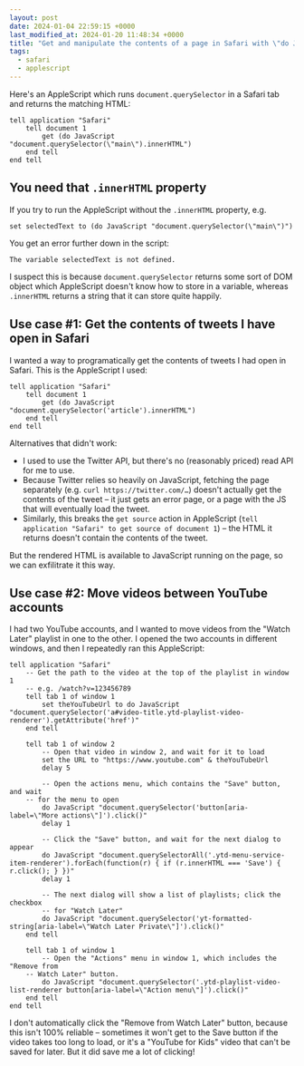 ```yaml
---
layout: post
date: 2024-01-04 22:59:15 +0000
last_modified_at: 2024-01-20 11:48:34 +0000
title: "Get and manipulate the contents of a page in Safari with \"do JavaScript\""
tags:
  - safari
  - applescript
---
```

Here's an AppleScript which runs `document.querySelector` in a Safari tab and returns the matching HTML:

```applescript
tell application "Safari"
    tell document 1
        get (do JavaScript "document.querySelector(\"main\").innerHTML")
    end tell
end tell
```

## You need that `.innerHTML` property

If you try to run the AppleScript without the `.innerHTML` property, e.g.

```applescript
set selectedText to (do JavaScript "document.querySelector(\"main\")")
```

You get an error further down in the script:

```
The variable selectedText is not defined.
```

I suspect this is because `document.querySelector` returns some sort of DOM object which AppleScript doesn't know how to store in a variable, whereas `.innerHTML` returns a string that it can store quite happily.

## Use case #1: Get the contents of tweets I have open in Safari

I wanted a way to programatically get the contents of tweets I had open in Safari.
This is the AppleScript I used:

```applescript
tell application "Safari"
    tell document 1
        get (do JavaScript "document.querySelector('article').innerHTML")
    end tell
end tell
```

Alternatives that didn't work:

*   I used to use the Twitter API, but there's no (reasonably priced) read API for me to use.
*   Because Twitter relies so heavily on JavaScript, fetching the page separately (e.g. `curl https://twitter.com/…`) doesn't actually get the contents of the tweet – it just gets an error page, or a page with the JS that will eventually load the tweet.
*   Similarly, this breaks the `get source` action in AppleScript (`tell application "Safari" to get source of document 1`) – the HTML it returns doesn't contain the contents of the tweet.

But the rendered HTML is available to JavaScript running on the page, so we can exfilitrate it this way.

## Use case #2: Move videos between YouTube accounts

I had two YouTube accounts, and I wanted to move videos from the "Watch Later" playlist in one to the other.
I opened the two accounts in different windows, and then I repeatedly ran this AppleScript:

```applescript
tell application "Safari"
    -- Get the path to the video at the top of the playlist in window 1
    -- e.g. /watch?v=123456789
    tell tab 1 of window 1
        set theYouTubeUrl to do JavaScript "document.querySelector('a#video-title.ytd-playlist-video-renderer').getAttribute('href')"
    end tell

    tell tab 1 of window 2
        -- Open that video in window 2, and wait for it to load
        set the URL to "https://www.youtube.com" & theYouTubeUrl
        delay 5

        -- Open the actions menu, which contains the "Save" button, and wait
    -- for the menu to open
        do JavaScript "document.querySelector('button[aria-label=\"More actions\"]').click()"
        delay 1

        -- Click the "Save" button, and wait for the next dialog to appear
        do JavaScript "document.querySelectorAll('.ytd-menu-service-item-renderer').forEach(function(r) { if (r.innerHTML === 'Save') { r.click(); } })"
        delay 1

        -- The next dialog will show a list of playlists; click the checkbox
        -- for "Watch Later"
        do JavaScript "document.querySelector('yt-formatted-string[aria-label=\"Watch Later Private\"]').click()"
    end tell

    tell tab 1 of window 1
        -- Open the "Actions" menu in window 1, which includes the "Remove from
    -- Watch Later" button.
        do JavaScript "document.querySelector('.ytd-playlist-video-list-renderer button[aria-label=\"Action menu\"]').click()"
    end tell
end tell
```

I don't automatically click the "Remove from Watch Later" button, because this isn't 100% reliable – sometimes it won't get to the Save button if the video takes too long to load, or it's a "YouTube for Kids" video that can't be saved for later.
But it did save me a lot of clicking!

